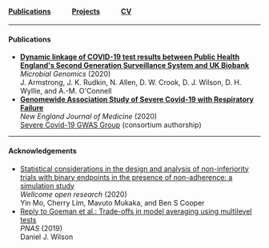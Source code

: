 #### [Publications](/publications)   [Projects](/projects)   [CV](/cv)

---

#### Publications

- [**Dynamic linkage of COVID-19 test results between Public Health England's Second Generation Surveillance System and UK Biobank**](https://doi.org/10.1099/mgen.0.000397)  
*Microbial Genomics* (2020)   
J. Armstrong, J. K. Rudkin, N. Allen, D. W. Crook, D. J. Wilson, D. H. Wyllie, and A.-M. O'Connell   
- [**Genomewide Association Study of Severe Covid-19 with Respiratory Failure**](https://pubmed.ncbi.nlm.nih.gov/32558485/)  
*New England Journal of Medicine* (2020)    
[Severe Covid-19 GWAS Group](https://www.nejm.org/doi/suppl/10.1056/NEJMoa2020283/suppl_file/nejmoa2020283_appendix_1.pdf) (consortium authorship) 

---

#### Acknowledgements

- [Statistical considerations in the design and analysis of non-inferiority trials with binary endpoints in the presence of non-adherence: a simulation study](https://www.ncbi.nlm.nih.gov/pmc/articles/PMC7205408/)  
*Wellcome open research* (2020)   
Yin Mo, Cherry Lim, Mavuto Mukaka, and Ben S Cooper    
- [Reply to Goeman et al.: Trade-offs in model averaging using multilevel tests](https://www.pnas.org/content/116/47/23384.full)  
*PNAS* (2019)     
Daniel J. Wilson
